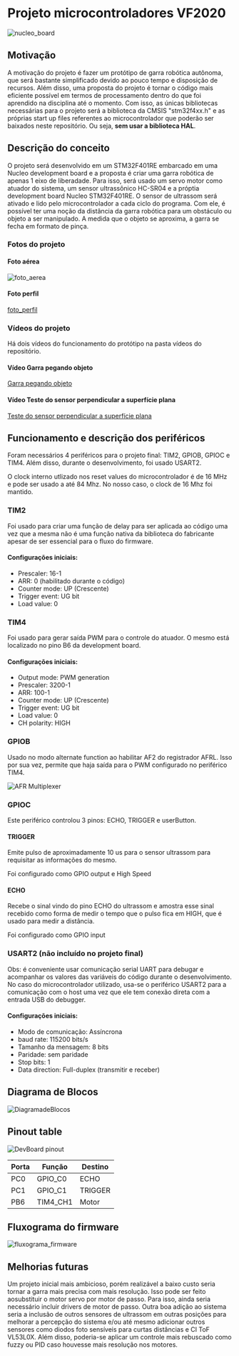 # Projeto microcontroladores VF2020

![nucleo_board](https://github.com/Microcontroladores-2020/Erick_GarraRobotica/blob/master/Imagens/nucleo_board.jpg?raw=true)

## Motivação

A motivação do projeto é fazer um protótipo de garra robótica autônoma, que será bastante simplificado devido ao pouco tempo e disposição de recursos.
Além disso, uma proposta do projeto é tornar o código mais eficiente possível em termos de processamento dentro do que foi aprendido na disciplina até o momento. Com isso, as únicas bibliotecas necessárias para o projeto será a biblioteca da CMSIS "stm32f4xx.h" e as próprias start up files referentes ao microcontrolador que poderão ser baixados neste repositório. Ou seja, **sem usar a biblioteca HAL**.

## Descrição do conceito

O projeto será desenvolvido em um STM32F401RE embarcado em uma Nucleo development board e a proposta é criar uma garra robótica de apenas 1 eixo de liberadade. 
Para isso, será usado um servo motor como atuador do sistema, um sensor ultrassônico HC-SR04 e a próptia development board Nucleo STM32F401RE.
O sensor de ultrassom será ativado e lido pelo microcontrolador a cada ciclo do programa. Com ele, é possível ter uma noção da distância da garra robótica para um obstáculo ou objeto a ser manipulado.
A medida que o objeto se aproxima, a garra se fecha em formato de pinça.

### Fotos do projeto

#### Foto aérea

![foto_aerea](https://github.com/Microcontroladores-2020/Erick_GarraRobotica/blob/master/Imagens/garra_aereo.jpeg?raw=true)

#### Foto perfil

[foto_perfil](https://github.com/Microcontroladores-2020/Erick_GarraRobotica/blob/master/Imagens/garra_perfil.jpeg?raw=true)

### Vídeos do projeto

Há dois vídeos do funcionamento do protótipo na pasta vídeos do repositório.

#### Vídeo Garra pegando objeto 

[Garra pegando objeto](https://github.com/Microcontroladores-2020/Erick_GarraRobotica/blob/master/Videos/pegando_objeto.mp4)

#### Vídeo Teste do sensor perpendicular a superfície plana

[Teste do sensor perpendicular a superfície plana](https://github.com/Microcontroladores-2020/Erick_GarraRobotica/blob/master/Videos/teste_sensor.mp4)

## Funcionamento e descrição dos periféricos

Foram necessários 4 periféricos para o projeto final: TIM2, GPIOB, GPIOC e TIM4. Além disso, durante o desenvolvimento, foi usado USART2.

O clock interno utlizado nos reset values do microcontrolador é de 16 MHz e pode ser usado a até 84 Mhz. No nosso caso, o clock de 16 Mhz foi mantido. 

### TIM2

Foi usado para criar uma função de delay para ser aplicada ao código uma vez que a mesma não é uma função nativa da biblioteca do fabricante apesar de ser essencial para o fluxo do firmware.

#### Configurações iniciais:

- Prescaler: 16-1
- ARR: 0 (habilitado durante o código)
- Counter mode: UP (Crescente)
- Trigger event: UG bit
- Load value: 0

### TIM4

Foi usado para gerar saída PWM para o controle do atuador. O mesmo está localizado no pino B6 da development board.

#### Configurações iniciais:

- Output mode: PWM generation
- Prescaler: 3200-1
- ARR: 100-1
- Counter mode: UP (Crescente)
- Trigger event: UG bit
- Load value: 0
- CH polarity: HIGH

### GPIOB

Usado no modo alternate function ao habilitar AF2 do registrador AFRL. Isso por sua vez, permite que haja saída para o PWM configurado no periférico TIM4.

![AFR Multiplexer](https://github.com/Microcontroladores-2020/Erick_GarraRobotica/blob/master/Imagens/AF_multiplexador.png?raw=true)

### GPIOC

Este periférico controlou 3 pinos: ECHO, TRIGGER e userButton.

#### TRIGGER

Emite pulso de aproximadamente 10 us para o sensor ultrassom para requisitar as informações do mesmo.

Foi configurado como GPIO output e High Speed

#### ECHO

Recebe o sinal vindo do pino ECHO do ultrassom e amostra esse sinal recebido como forma de medir o tempo que o pulso fica em HIGH, que é usado para medir a distância.

Foi configurado como GPIO input


### USART2 (não incluído no projeto final)
Obs: é conveniente usar comunicação serial UART para debugar e acompanhar os valores das variáveis do código durante o desenvolvimento. No caso do microcontrolador utilizado, usa-se o periférico USART2 para a comunicação com o host uma vez que ele tem conexão direta com a entrada USB do debugger.

#### Configurações iniciais:

- Modo de comunicação: Assíncrona 
- baud rate: 115200 bits/s
- Tamanho da mensagem: 8 bits
- Paridade: sem paridade
- Stop bits: 1
- Data direction: Full-duplex (transmitir e receber)

## Diagrama de Blocos

![DiagramadeBlocos](https://github.com/Microcontroladores-2020/Erick_GarraRobotica/blob/master/Imagens/diagramadeBlocos.png?raw=true)

## Pinout table

![DevBoard pinout](https://github.com/Microcontroladores-2020/Erick_GarraRobotica/blob/master/Imagens/STM32-Nucleo-F401RE-Pinout.png?raw=true)

|   Porta  | Função |   Destino |
|   --  |   --  |   --  |
|   PC0 |   GPIO_C0 |   ECHO    |
|   PC1 |   GPIO_C1 |   TRIGGER |
|   PB6 |   TIM4_CH1|   Motor   |

## Fluxograma do firmware

![fluxograma_firmware](https://github.com/Microcontroladores-2020/Erick_GarraRobotica/blob/master/Imagens/fluxograma_firmware.png?raw=true)

## Melhorias futuras

Um projeto inicial mais ambicioso, porém realizável a baixo custo seria tornar a garra mais precisa com mais resolução. Isso pode ser feito aosubstituir o motor servo por motor de passo. Para isso, ainda seria necessário incluir drivers de motor de passo. Outra boa adição ao sistema seria a inclusão de outros sensores de ultrassom em outras posições para melhorar a percepção do sistema e/ou até mesmo adicionar outros sensores como diodos foto sensíveis para curtas distâncias e CI ToF VL53L0X.
Além disso, poderia-se aplicar um controle mais rebuscado como fuzzy ou PID caso houvesse mais resolução nos motores.